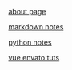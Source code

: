 [about page](vue.md)  

[markdown notes](markdown.md)  

[python notes](python.md)  

[vue envato tuts](vue.md)  
